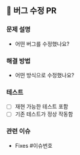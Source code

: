 ## 🐞 버그 수정 PR

### 문제 설명
- 어떤 버그를 수정했나요?

### 해결 방법
- 어떤 방식으로 수정했나요?

### 테스트
- [ ] 재현 가능한 테스트 포함
- [ ] 기존 테스트가 정상 작동함

### 관련 이슈
- Fixes #이슈번호
